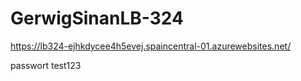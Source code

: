 # GerwigSinanLB-324
https://lb324-ejhkdycee4h5evej.spaincentral-01.azurewebsites.net/

passwort test123
